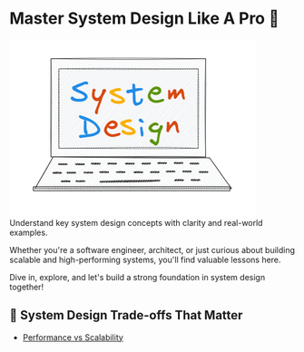 # Master System Design Like A Pro 🚀
![Alt text](images/welcome-system-design.PNG)
Understand key system design concepts with clarity and real-world examples.  

Whether you're a software engineer, architect, or just curious about building scalable and high-performing systems, you'll find valuable lessons here.  

Dive in, explore, and let's build a strong foundation in system design together!

## 🧩 System Design Trade-offs That Matter 
- [Performance vs Scalability](https://thesystemthinker.substack.com/p/performance-vs-scalability)
